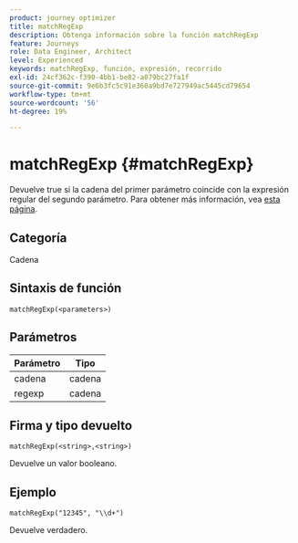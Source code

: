 ```yaml
---
product: journey optimizer
title: matchRegExp
description: Obtenga información sobre la función matchRegExp
feature: Journeys
role: Data Engineer, Architect
level: Experienced
keywords: matchRegExp, función, expresión, recorrido
exl-id: 24cf362c-f390-4bb1-be82-a079bc27fa1f
source-git-commit: 9e6b3fc5c91e360a9bd7e727949ac5445cd79654
workflow-type: tm+mt
source-wordcount: '56'
ht-degree: 19%

---
```


# matchRegExp {#matchRegExp}

Devuelve true si la cadena del primer parámetro coincide con la expresión regular del segundo parámetro. Para obtener más información, vea [esta página](https://docs.oracle.com/javase/7/docs/api/java/util/regex/Pattern.html).

## Categoría

Cadena

## Sintaxis de función

`matchRegExp(<parameters>)`

## Parámetros

| Parámetro | Tipo |
|--- |--- |
| cadena | cadena |
| regexp | cadena |

## Firma y tipo devuelto

`matchRegExp(<string>,<string>)`

Devuelve un valor booleano.

## Ejemplo

`matchRegExp("12345", "\\d+")`

Devuelve verdadero.
